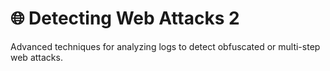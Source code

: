 # 🌐 Detecting Web Attacks 2

Advanced techniques for analyzing logs to detect obfuscated or multi-step web attacks.